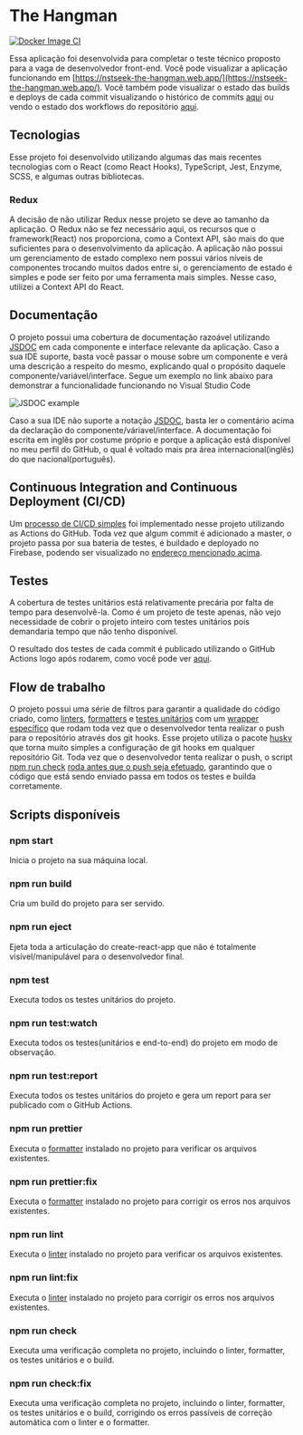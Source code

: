 # The Hangman
[![Docker Image CI](https://github.com/nstseek/the-hangman/actions/workflows/firebase-hosting-merge.yml/badge.svg)](https://github.com/nstseek/the-hangman/actions/workflows/firebase-hosting-merge.yml)

Essa aplicação foi desenvolvida para completar o teste técnico proposto para a vaga de desenvolvedor front-end. Você pode visualizar a aplicação funcionando em [https://nstseek-the-hangman.web.app/](https://nstseek-the-hangman.web.app/). Você também pode visualizar o estado das builds e deploys de cada commit visualizando o histórico de commits [aqui](https://github.com/nstseek/the-hangman/commits/master) ou vendo o estado dos workflows do repositório [aqui](https://github.com/nstseek/the-hangman/actions).

## Tecnologias

Esse projeto foi desenvolvido utilizando algumas das mais recentes tecnologias com o React (como React Hooks), TypeScript, Jest, Enzyme, SCSS, e algumas outras bibliotecas.

### Redux

A decisão de não utilizar Redux nesse projeto se deve ao tamanho da aplicação. O Redux não se fez necessário aqui, os recursos que o framework(React) nos proporciona, como a Context API, são mais do que suficientes para o desenvolvimento da aplicação. A aplicação não possui um gerenciamento de estado complexo nem possui vários níveis de componentes trocando muitos dados entre si, o gerenciamento de estado é simples e pode ser feito por uma ferramenta mais simples. Nesse caso, utilizei a Context API do React.

## Documentação

O projeto possui uma cobertura de documentação razoável utilizando [JSDOC](https://jsdoc.app/) em cada componente e interface relevante da aplicação. Caso a sua IDE suporte, basta você passar o mouse sobre um componente e verá uma descrição a respeito do mesmo, explicando qual o propósito daquele componente/variável/interface. Segue um exemplo no link abaixo para demonstrar a funcionalidade funcionando no Visual Studio Code

![JSDOC example](src/assets/Screenshot_1.png?raw=true 'JSDOC example')

Caso a sua IDE não suporte a notação [JSDOC](https://jsdoc.app/), basta ler o comentário acima da declaração do componente/váriavel/interface. A documentação foi escrita em inglês por costume próprio e porque a aplicação está disponível no meu perfil do GitHub, o qual é voltado mais pra área internacional(inglês) do que nacional(português).

## Continuous Integration and Continuous Deployment (CI/CD)

Um [processo de CI/CD simples](https://github.com/nstseek/the-hangman/actions) foi implementado nesse projeto utilizando as Actions do GitHub. Toda vez que algum commit é adicionado a master, o projeto passa por sua bateria de testes, é buildado e deployado no Firebase, podendo ser visualizado no [endereço mencionado acima](https://github.com/nstseek/the-hangman/actions).

## Testes

A cobertura de testes unitários está relativamente precária por falta de tempo para desenvolvê-la. Como é um projeto de teste apenas, não vejo necessidade de cobrir o projeto inteiro com testes unitários pois demandaria tempo que não tenho disponível.

O resultado dos testes de cada commit é publicado utilizando o GitHub Actions logo após rodarem, como você pode ver [aqui](https://github.com/nstseek/the-hangman/actions).

## Flow de trabalho

O projeto possui uma série de filtros para garantir a qualidade do código criado, como [linters](https://eslint.org/), [formatters](https://prettier.io/) e [testes unitários](https://jestjs.io/en/) com um [wrapper específico](https://enzymejs.github.io/enzyme/) que rodam toda vez que o desenvolvedor tenta realizar o push para o repositório através dos git hooks. Esse projeto utiliza o pacote [husky](https://www.npmjs.com/package/husky) que torna muito simples a configuração de git hooks em qualquer repositório Git. Toda vez que o desenvolvedor tenta realizar o push, o script [npm run check](https://github.com/nstseek/the-hangman/blob/011f3201d7bcbf5aecdd0f2e710fc51fdea3f5bc/package.json#L42) [roda antes que o push seja efetuado](https://github.com/nstseek/the-hangman/blob/011f3201d7bcbf5aecdd0f2e710fc51fdea3f5bc/package.json#L76), garantindo que o código que está sendo enviado passa em todos os testes e builda corretamente.

## Scripts disponíveis

### npm start

Inicia o projeto na sua máquina local.

### npm run build

Cria um build do projeto para ser servido.

### npm run eject

Ejeta toda a articulação do create-react-app que não é totalmente visível/manipulável para o desenvolvedor final.

### npm test

Executa todos os testes unitários do projeto.

### npm run test:watch

Executa todos os testes(unitários e end-to-end) do projeto em modo de observação.

### npm run test:report

Executa todos os testes unitários do projeto e gera um report para ser publicado com o GitHub Actions.

### npm run prettier

Executa o [formatter](https://prettier.io/) instalado no projeto para verificar os arquivos existentes.

### npm run prettier:fix

Executa o [formatter](https://prettier.io/) instalado no projeto para corrigir os erros nos arquivos existentes.

### npm run lint

Executa o [linter](https://eslint.org/) instalado no projeto para verificar os arquivos existentes.

### npm run lint:fix

Executa o [linter](https://eslint.org/) instalado no projeto para corrigir os erros nos arquivos existentes.

### npm run check

Executa uma verificação completa no projeto, incluindo o linter, formatter, os testes unitários e o build.

### npm run check:fix

Executa uma verificação completa no projeto, incluindo o linter, formatter, os testes unitários e o build, corrigindo os erros passíveis de correção automática com o linter e o formatter.
